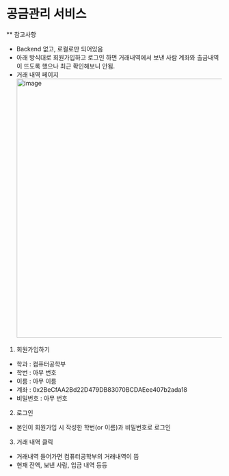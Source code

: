 # 공금관리 서비스

** 참고사항
- Backend 없고, 로컬로만 되어있음
- 아래 방식대로 회원가입하고 로그인 하면 거래내역에서 보낸 사람 계좌와 출금내역이 뜨도록 했으나 최근 확인해보니 안됨.
- 거래 내역 페이지
  <img width="605" alt="image" src="https://github.com/yhyeon12/Capston2_DonDDotgyMe/assets/74660900/50d96f1d-01b1-49cf-b4db-1961d80959fa">

1. 회원가입하기
- 학과 : 컴퓨터공학부
- 학번 : 아무 번호
- 이름 : 아무 이름
- 계좌 : 0x2BeCfAA2Bd22D479DB83070BCDAEee407b2ada18
- 비밀번호 : 아무 번호

2. 로그인
- 본인이 회원가입 시 작성한 학번(or 이름)과 비밀번호로 로그인

3. 거래 내역 클릭
- 거래내역 들어가면 컴퓨터공학부의 거래내역이 뜸
- 현재 잔액, 보낸 사람, 입금 내역 등등
